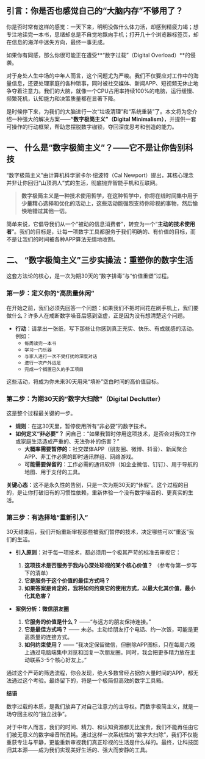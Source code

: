 ## **引言：你是否也感觉自己的“大脑内存”不够用了？**

你是否时常有这样的感觉：一天下来，明明没做什么体力活，却感到精疲力竭；想专注地读完一本书，思绪却总是不自觉地飘向手机；打开几十个浏览器标签页，却在信息的海洋中迷失方向，最终一事无成。

如果你有同感，那么你很可能正在遭受**“数字过载”（Digital Overload）**的侵袭。

对于身处人生中场的中年人而言，这个问题尤为严峻。我们不仅要应对工作中的海量信息，还要处理家庭的各种琐事，同时被社交媒体、新闻APP、短视频无休止地争夺着注意力。我们的大脑，就像一个CPU占用率持续100%的电脑，运行缓慢、频繁死机，认知能力和决策质量都在显著下降。

是时候停下来，为我们的大脑进行一次“垃圾清理”和“系统重装”了。本文将为您介绍一种强大的解决方案——**“数字极简主义”（Digital Minimalism）**，并提供一套可操作的行动框架，帮助您摆脱数字枷锁，夺回深度思考和创造的能力。

## **一、 什么是“数字极简主义”？——它不是让你告别科技**

“数字极简主义”由计算机科学家卡尔·纽波特（Cal Newport）提出，其核心理念并非让你回归“山顶洞人”式的生活，彻底抛弃智能手机和互联网。

> **数字极简主义是一种技术使用哲学，在这种哲学中，你将在线时间集中用于少量精心选择和优化的活动上，这些活动能强烈支持你珍视的事物，然后愉快地错过其他一切。**

简单来说，它倡导我们从一个“被动的信息消费者”，转变为一个“**主动的技术使用者**”。我们的目标是，让每一项数字工具都服务于我们明确的、有价值的目标，而不是让我们的时间被各种APP算法无情地收割。

## **二、 “数字极简主义”三步实操法：重塑你的数字生活**

这套方法论的核心，是一次为期30天的“数字排毒”与“价值重塑”过程。

### **第一步：定义你的“高质量休闲”**

在开始之前，我们必须先回答一个问题：如果我们不把时间花在刷手机上，我们要做什么？许多人在戒断数字噪音后感到空虚，正是因为没有想清楚这个问题。

* **行动**：请拿出一张纸，写下那些让你感到真正充实、快乐、有成就感的活动。例如：
    * `每周读完一本书`
    * `学习一门乐器`
    * `与家人进行一次不受打扰的深度对话`
    * `进行一次户外远足`
    * `完成一个搁置已久的手工项目`

这些活动，将成为你未来30天用来“填补”空白时间的高价值目标。

### **第二步：为期30天的“数字大扫除”（Digital Declutter）**

这是整个过程最关键的一步。

* **规则**：在这30天里，暂停使用所有“非必要”的数字技术。
* **如何定义“非必要”？** 问自己：“如果我暂时停用这项技术，是否会对我的工作或家庭生活造成严重的、无法弥补的伤害？”
    * **大概率需要暂停的**：社交媒体APP（朋友圈、微博、抖音）、新闻聚合APP、非工作必需的即时通讯群组、网络游戏。
    * **可能需要保留的**：工作必需的通讯软件（如企业微信、钉钉）、用于导航的地图、用于支付的工具。

**关键心态**：这不是永久性的告别，只是一次为期30天的“休假”。这个过程的目的，是让你打破旧有的习惯性依赖，重新体验一个没有数字噪音的、更真实的生活。

### **第三步：有选择地“重新引入”**

30天结束后，我们开始重新审视那些被我们暂停的技术，决定哪些可以“重返”我们的生活。

* **引入原则**：对于每一项技术，都必须用一个极其严苛的标准去审视它：
    1.  **这项技术是否服务于我内心深处珍视的某个核心价值？** （参考你第一步写下的清单）
    2.  **它是服务于这个价值的最佳方式吗？**
    3.  **如果答案是肯定的，我将如何约束它的使用方式，以最大化其价值，最小化其危害？**

* **案例分析：微信朋友圈**
    1.  **它服务的价值是什么？** ——“与远方的朋友保持连接。”
    2.  **它是最佳方式吗？** —— 未必。主动给朋友打个电话、约一次饭，可能是更高质量的连接方式。
    3.  **如何约束使用？** —— “我决定保留微信，但删除APP图标，只在每周六晚上通过电脑端集中浏览和回复一次朋友圈。同时，我会把更多精力放在主动联系3-5个核心好友上。”

通过这个严苛的筛选流程，你会发现，绝大多数曾经占据你大量时间的APP，都无法通过这个考验。最终留下的，将是一个极简但高效的数字工具箱。

**结语**

数字过载的本质，是我们放弃了对自己注意力的主导权。而数字极简主义，就是一场夺回主权的“独立战争”。

对于中年人而言，我们的时间、精力、和认知资源都无比宝贵，我们不能再任由它们被无意义的数字噪音所消耗。通过这样一次系统性的“数字大扫除”，我们不仅能重获专注与平静，更能重新审视我们真正珍视的生活是什么样的。最终，让科技回归其本源——成为我们实现美好生活的、强大而安静的工具。

